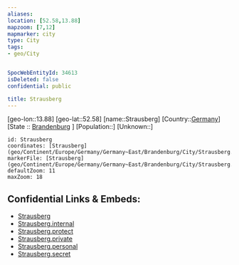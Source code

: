 ```yaml
---
aliases: 
location: [52.58,13.88]
mapzoom: [7,12] 
mapmarker: city 
type: City
tags:
- geo/City


SpocWebEntityId: 34613
isDeleted: false
confidential: public

title: Strausberg
---
```

[geo-lon::13.88]
[geo-lat::52.58]
[name::Strausberg]
[Country::[Germany](geo/Continent/Europe/Germany.md)]
[State :: [Brandenburg](geo/Continent/Europe/Germany/Germany~East/Brandenburg.md) ]
[Population::]
[Unknown::]


```leaflet
id: Strausberg
coordinates: [Strausberg](geo/Continent/Europe/Germany/Germany~East/Brandenburg/City/Strausberg.md)
markerFile: [Strausberg](geo/Continent/Europe/Germany/Germany~East/Brandenburg/City/Strausberg.md)
defaultZoom: 11 
maxZoom: 18
```


## Confidential Links & Embeds: 
- [Strausberg](../../../../../../../../_public/geo/Continent/Europe/Germany/Germany~East/Brandenburg/City/Strausberg.md) 
- [Strausberg.internal](../../../../../../../../_internal/geo/Continent/Europe/Germany/Germany~East/Brandenburg/City/Strausberg.internal.md) 
- [Strausberg.protect](../../../../../../../../_protect/geo/Continent/Europe/Germany/Germany~East/Brandenburg/City/Strausberg.protect.md) 
- [Strausberg.private](../../../../../../../../_private/geo/Continent/Europe/Germany/Germany~East/Brandenburg/City/Strausberg.private.md) 
- [Strausberg.personal](../../../../../../../../_personal/geo/Continent/Europe/Germany/Germany~East/Brandenburg/City/Strausberg.personal.md) 
- [Strausberg.secret](../../../../../../../../_secret/geo/Continent/Europe/Germany/Germany~East/Brandenburg/City/Strausberg.secret.md) 
